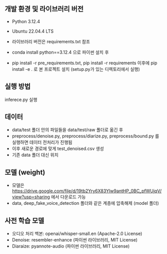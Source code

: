 ## 개발 환경 및 라이브러리 버전
- Python 3.12.4
- Ubuntu 22.04.4 LTS

- 라이브러리 버전은 requirements.txt 참조
- conda install python==3.12.4 으로 파이썬 설치 후
- pip install -r pre_requirements.txt, pip install -r requirements 이후에 pip install -e . 로 본 프로젝트 설치 (setup.py가 있는 디렉토리에서 실행)


## 실행 방법
inferece.py 실행


## 데이터 
- data/test 폴더 안의 파일들을 data/test/raw 폴더로 옮긴 후
- preprocess/denoise.py, preprocess/diarize.py, preprocess/bound.py 를 실행하면 데이터 전처리가 진행됨 
- 이후 새로운 경로에 맞게 test_denoised.csv 생성
- 기존 data 폴더 대신 위치


## 모델 (weight)
- 모델은 https://drive.google.com/file/d/19tb2Yry6X83Ylw9antHP_0BC_pfWUjqV/view?usp=sharing 에서 다운로드 가능
- data, deep_fake_voice_detection 폴더와 같은 계층에 압축해제 (model 폴더)


## 사전 학습 모델
- 오디오 처리 백본: openai/whisper-small.en (Apache-2.0 License)
- Denoise: resembler-enhance (파이썬 라이브러리, MIT License)
- Diaraize: pyannote-audio (파이썬 라이브러리, MIT License)
